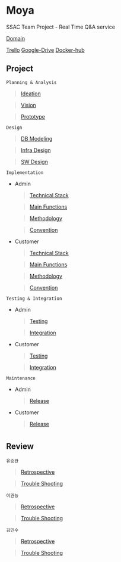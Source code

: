 # Moya

SSAC Team Project - Real Time Q&A service

[Domain](https://moya.topician.com)

[Trello](https://trello.com/b/9TUiu5bg/moya) [Google-Drive](https://drive.google.com/drive/folders/1t66l4t-xZFHwSiZyZzayGFxiKHktDaCx?usp=sharing) [Docker-hub](https://hub.docker.com/r/tmddhks0104/moyadev)

## Project

`Planning & Analysis`

> [Ideation](#)

> [Vision](#)

> [Prototype](#)

`Design`

> [DB Modeling](#)

> [Infra Design](#)

> [SW Design](#)

`Implementation`

- Admin

  > [Technical Stack](#)

  > [Main Functions](#)

  > [Methodology](#)

  > [Convention](#)

- Customer

  > [Technical Stack](#)

  > [Main Functions](#)

  > [Methodology](#)

  > [Convention](#)

`Testing & Integration`

- Admin

  > [Testing](#)

  > [Integration](#)

- Customer

  > [Testing](#)

  > [Integration](#)

`Maintenance`

- Admin

  > [Release](#)

- Customer

  > [Release](#)

#

## Review

`유승완`

> [Retrospective](#)

> [Trouble Shooting](#)

`이권능`

> [Retrospective](#)

> [Trouble Shooting](#)

`김민수`

> [Retrospective](#)

> [Trouble Shooting](#)
